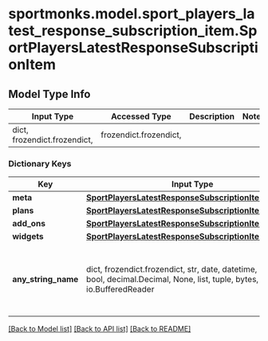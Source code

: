 # sportmonks.model.sport_players_latest_response_subscription_item.SportPlayersLatestResponseSubscriptionItem

## Model Type Info
Input Type | Accessed Type | Description | Notes
------------ | ------------- | ------------- | -------------
dict, frozendict.frozendict,  | frozendict.frozendict,  |  | 

### Dictionary Keys
Key | Input Type | Accessed Type | Description | Notes
------------ | ------------- | ------------- | ------------- | -------------
**meta** | [**SportPlayersLatestResponseSubscriptionItemMeta**](SportPlayersLatestResponseSubscriptionItemMeta.md) | [**SportPlayersLatestResponseSubscriptionItemMeta**](SportPlayersLatestResponseSubscriptionItemMeta.md) |  | [optional] 
**plans** | [**SportPlayersLatestResponseSubscriptionItemPlans**](SportPlayersLatestResponseSubscriptionItemPlans.md) | [**SportPlayersLatestResponseSubscriptionItemPlans**](SportPlayersLatestResponseSubscriptionItemPlans.md) |  | [optional] 
**add_ons** | [**SportPlayersLatestResponseSubscriptionItemAddOns**](SportPlayersLatestResponseSubscriptionItemAddOns.md) | [**SportPlayersLatestResponseSubscriptionItemAddOns**](SportPlayersLatestResponseSubscriptionItemAddOns.md) |  | [optional] 
**widgets** | [**SportPlayersLatestResponseSubscriptionItemWidgets**](SportPlayersLatestResponseSubscriptionItemWidgets.md) | [**SportPlayersLatestResponseSubscriptionItemWidgets**](SportPlayersLatestResponseSubscriptionItemWidgets.md) |  | [optional] 
**any_string_name** | dict, frozendict.frozendict, str, date, datetime, int, float, bool, decimal.Decimal, None, list, tuple, bytes, io.FileIO, io.BufferedReader | frozendict.frozendict, str, BoolClass, decimal.Decimal, NoneClass, tuple, bytes, FileIO | any string name can be used but the value must be the correct type | [optional]

[[Back to Model list]](../../README.md#documentation-for-models) [[Back to API list]](../../README.md#documentation-for-api-endpoints) [[Back to README]](../../README.md)


